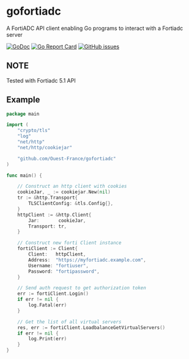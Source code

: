 # gofortiadc

A FortiADC API client enabling Go programs to interact with a Fortiadc server

[![GoDoc](https://godoc.org/github.com/Ouest-France/gofortiadc?status.svg)](https://godoc.org/github.com/Ouest-France/gofortiadc)
[![Go Report Card](https://goreportcard.com/badge/github.com/Ouest-France/gofortiadc)](https://goreportcard.com/report/github.com/Ouest-France/gofortiadc)
[![GitHub issues](https://img.shields.io/github/issues/Ouest-France/gofortiadc.svg)](https://github.com/Ouest-France/gofortiadc/issues)

## NOTE

Tested with Fortiadc 5.1 API

## Example

```go
package main

import (
	"crypto/tls"
	"log"
	"net/http"
	"net/http/cookiejar"

	"github.com/Ouest-France/gofortiadc"
)

func main() {

	// Construct an http client with cookies
	cookieJar, _ := cookiejar.New(nil)
	tr := &http.Transport{
		TLSClientConfig: &tls.Config{},
	}
	httpClient := &http.Client{
		Jar:       cookieJar,
		Transport: tr,
	}

	// Construct new forti Client instance
	fortiClient := Client{
		Client:   httpClient,
		Address:  "https://myfortiadc.example.com",
		Username: "fortiuser",
		Password: "fortipassword",
	}

	// Send auth request to get authorization token
	err := fortiClient.Login()
	if err != nil {
		log.Fatal(err)
	}

	// Get the list of all virtual servers
	res, err := fortiClient.LoadbalanceGetVirtualServers()
	if err != nil {
		log.Print(err)
	}
}
```
